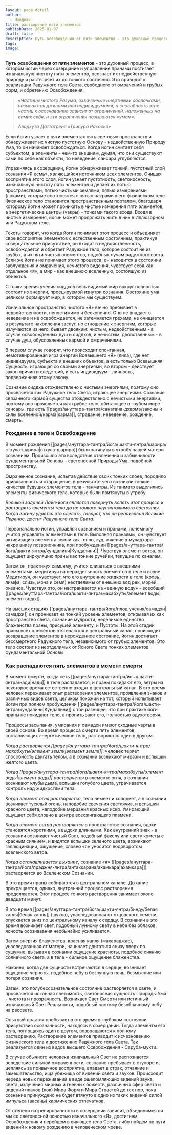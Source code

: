 ```yaml
---
layout: page-detail
author:
  - Яшодеви
title: растворение пяти элементов
publishDate: 2025-01-07
draft: false
description: Путь освобождения от пяти элементов - это духовный процесс, в котором йогин через созерцание и управление пранами постигает изначальную чистоту пяти элементов, осознает их недвойственную природу и растворяет их до тонкого состояния.
tags: 
image:
---
```

**Путь освобождения от пяти элементов** - это духовный процесс, в котором йогин через созерцание и управление пранами постигает изначальную чистоту пяти элементов, осознает их недвойственную природу и растворяет их до тонкого состояния. Это приводит к реализации Радужного тела Света, свободного от омрачений и грубых форм, и обретению Освобождения.

>*«Частицы чистого Разума, охваченные инертными оболочками, называются дживами или индивидуумами, а способность этих частиц к осознаванию зависит от ограничений, наложенных на самих себя, и эти ограничения называются «умом».*

>*Авадхута Даттатрейя «Трипура Рахасья»*

Если йогин узнает в пяти элементах пять световых пространств и обнаруживает их чистую пустотную Основу - недвойственную Природу Ума, то он начинает освобождаться. Когда йогин считает себя субъектом, а элементы - чем-то внешним, думая, что они существуют сами по себе как объекты, то неведение, сансара углубляются. 

Упражняясь в созерцании, йогин обнаруживает тонкий, пустотный слой сознания «Я есмь», являющийся источником всех элементов. Очищая восприятие этого слоя, йогин узнает пустотность, светоносность, изначальную чистоту пяти элементов и делает их пятью пространствами, пятью чистыми землями, пятью измерениями (локами), которые соотносятся с пятью чакрами в его физическом теле. Физическое тело становится пространственным порталом, благодаря которому йогин может проникать в чистые измерения пяти элементов, а энергетические центры (чакры) - точками такого входа. Входя в чистые измерения, йогин может продолжать жить в них в Иллюзорном или Радужном теле. 

Тексты говорят, что когда йогин понимает этот процесс и объединяет свое восприятие элементов с естественным состоянием, практикуя созерцательное присутствие, он входит в недвойственность, освобождается и обретает Радужное тело, которое состоит не из грубых, а из пяти чистых элементов, подобных лучам радужного света. Если же йогин не понимает этого процесса, он находится в состоянии заблуждения и омрачения, нечистого видения, чувствует себя как отдельное «я», а мир - как внешнюю вселенную, состоящую из объектов. 

С точки зрения учения сиддхов весь видимый мир вокруг полностью состоит из энергии, проецируемой изнутри сознания. Состояние ума целиком формирует мир, в котором мы существуем. 

Изначальное пространство чистого «Я» вечно пребывает в недвойственности, непостижимо и бесконечно. Оно не впадает в неведение и не освобождается, не затемняется грехами, не очищается в результате накопления заслуг, но отношение к энергиям, которые излучаются из него, бывает двояким: чистым, недвойственным - в случае освобожденных душ и сиддхов, и нечистым, двойственным - в случае душ, обусловленных кармой и омрачениями. 

В первом случае говорят, что происходит спонтанная, немотивированная игра энергий Всевышнего «Я» (лила), где нет индивидуума, субъекта и внешних объектов, а есть только Всевышняя Сущность, играющая со своими энергиями, во втором - действует закон причин и следствий, и есть индивидуум - личность, подверженная этому закону. 

Сознание сиддха отождествлено с чистыми энергиями, поэтому оно проявляется как Радужное тело Света, играющее энергиями. Сознание связанного кармой существа отождествлено с нечистыми энергиями, поэтому оно проявляется как грубое тело, обитающее в грубом мире сансары, где есть [[pages/ануттара-тантра/санатана-дхарма/законы и силы вселенной/карма|карма]], страдание, неведение, рождение, смерть. 

### Рождение в теле и Освобождение 

В момент рождения [[pages/ануттара-тантра/йога/шакти-янтра/шарира/стхула-шарира|стхула-шарира]] были затянуты в утробу нашей матери сознанием. Произошло это вследствие отвлечения и забывчивости фундаментальной Основы - светоносной Природы Ума, подобной пространству. 

Омраченное сознание, испытав действие своих тонких слоев, породило привязанность и отвращение, в результате чего возникли тонкие качества будущих элементов тела - танматры. Из танматр выделились элементы физического тела, которые были притянуты в утробу. 

*Великой задачей Лайя-йоги является повернуть вспять этот процесс и растворить элементы тела до их тонкого неуничтожимого состояния. Когда йогину удается это сделать, говорят, что он реализовал Великий Перенос, достиг Радужного тела Света.* 

Первоначально йогин, управляя сознанием и пранами, понемногу учится управлять элементами в теле. Выполняя пранаямы, он чувствует активизацию элемента земли как тепло, зуд, жжение в муладхара-чакре внизу позвоночника, при пробуждении [[pages/ануттара-тантра/йога/шакти-янтра/кундалини|Кундалини]]. Чувствуя элемент ветра, он ощущает циркуляцию праны как тонкие ручейки, текущие по каналам. 

Затем он, практикуя самьяму, учится сливаться с внешними элементами, медитируя на нераздельность элементов в теле и вовне. Медитируя, он чувствует, что его внутренние жидкости в теле (кровь, лимфа, слизь, моча и семя) неотделимы от внешних вод рек, морей, океанов. Чувствуя это, он настраивается на «единую воду» - всеобщий [[pages/ануттара-тантра/йога/шакти-янтра/махабхуты/элемент воды|элемент воды]]. 

На высших стадиях [[pages/ануттара-тантра/йога/плод учения/самадхи|самадхи]] он проникает на тонкий уровень элементов, открывая их как пространство света, сознание мудрости, неделимое единство блаженства праны, присущей элементу, и Пустоты. На этой стадии праны всех элементов втягиваются в центральный канал, происходит возвращение элементов в нерожденное состояние, йогин достигает бессмертного Радужного тела, независимого от грубых элементов. Это тело состоит из неотделимых от Ясного Света тонких элементов фундаментальной Основы. 

### Как распадаются пять элементов в момент смерти 

В момент смерти, когда сеть [[pages/ануттара-тантра/йога/шакти-янтра/нади|нади]] в теле распадается, и праны покидают его, ветры на некоторое время естественно входят в центральный канал. В это время человек переживает опыт растворения элементов, проявления знаков и различных видов света, целиком похожий на тот, который испытывает йогин при полном пробуждении [[pages/ануттара-тантра/йога/шакти-янтра/кундалини|Кундалини]] с той разницей, что при практике йоги праны не покидают тело, а пропитывают его, полностью одухотворяя. 

Процессы засыпания, умирания и самадхи имеют сходные черты в своей основе. Во время процесса смерти пять элементов, составляющих энергетическое тело, растворяются один в другом. 

_Когда растворяется [[pages/ануттара-тантра/йога/шакти-янтра/махабхуты/элемент земли|элемент земли]]_, человек теряет способность двигать телом, а в сознании возникают миражи и вспышки желтого цвета. 

_Когда [[pages/ануттара-тантра/йога/шакти-янтра/махабхуты/элемент воды|элемент воды]] растворяется_ в элементе огня, в сознании возникают клубы дыма, вспышки голубого цвета, утрачивается контроль над жидкостями тела. 

_Когда элемент огня растворяется_, тело немеет и холодеет, а в сознании возникает тусклый огонь, наподобие свечения светлячка, и вспышки красного цвета, наподобие мерцания красных искр. Умирающий ощущает себя словно в центре всесжигающего пламени. 

_Когда элемент ветра растворяется_ в пространстве сознания, вдохи становятся короткими, а выдохи длинными. Как внутренний знак - в сознании возникает чистый Свет, подобный факелу или свету кометы с красным сиянием, и видятся вспышки зеленого цвета, возникают галлюцинации, ощущение, словно «я» уносится водоворотом вселенского ветра. 

_Когда останавливается дыхание_, сознание «я» ([[pages/ануттара-тантра/йога/праджня-янтра/антахкарана/ахамкара|ахамкара]]) растворяется во Вселенском Сознании. 

В это время праны собираются в центральном канале. Дыхание прекращается, однако, внутренний процесс растворения продолжается. Этот процесс тонкого растворения занимает около двадцати минут. 

В это время [[pages/ануттара-тантра/йога/шакти-янтра/бинду/белая капля|белая капля]] (шукла), унаследованная от отцовского семени, опускается вниз по центральному каналу к сердцу. В сознании в это время возникает свет, подобный лунному свету в небе без облаков, ясность осознавания необычайно усиливается. 

Затем энергия блаженства, красная капля (махараджас), унаследованная от матери, начинает двигаться снизу вверх по сушумне, вызывая в сознании ощущение красноты, подобное сиянию солнечного света, а в теле - сильное ощущение блаженства. 

Наконец, когда две сущности встречаются в сердце, возникает ощущение черноты, подобное небу в безлунную ночь, безмыслие или потеря сознания. 

Затем, это полубессознательное состояние растворяется в свете, и проявляется исконная светимость, светоносная сущность Природы Ума - чистота и прозрачность. Возникает Свет Смерти или истинный изначальный Свет Реальности, подобный чистому безоблачному небу на рассвете. 

Опытный практик пребывает в это время в глубоком состоянии присутствия осознанности, находясь в созерцании. Тогда элементы его тела, поглощаясь один в другом, возвращаются к полному растворению. Растворение элементов приводит к исчезновению физического тела и достижению Радужного тела Света. Так реализуется один из видов высшего Освобождения - Саруба-мукти. 

В случае обычного человека изначальный Свет не распознается вследствие сильной омраченности, сознание пребывает в ступоре и, цепляясь за привычное восприятие, впадает в страх, отчаяние и замешательство, ища убежища от видений света и звуков. Происходит череда новых переживаний в виде ошеломляющих видений звука, света, излучения мирных и гневных божеств, различных сфер света и видений планов (лок) Мира Форм и Мира Страстей до тех пор, пока сознание принуждено не будет втянуто в одно из таких видений силой импульса (васаны) кармических отпечатков. 

От степени натренированности в созерцании зависит, объединимся ли мы со светоносной ясностью изначального «Я», достигнем Освобождения и перейдем в сияющее тело Света, либо пойдем по пути видений к новому рождению в человеческом чреве.